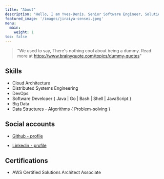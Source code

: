 ```yaml
---
title: "About"
description: "Hello, I am Yves-Denis. Senior Software Engineer, Solution designer, Tech and Anime Enthusiast and just another dummy tech who still cries watching the death of Jiraiya Sensei :("
featured_image: '/images/jiraiya-sensei.jpeg'
menu:
  main:
    weight: 1
toc: false
---
```

>"We used to say, There's nothing cool about being a dummy.
Read more at https://www.brainyquote.com/topics/dummy-quotes"



## Skills

* Cloud Architecture 
* Distributed Systems Engineering 
* DevOps
* Software Developer { Java | Go | Bash | Shell | JavaScript } 
* Big Data
* Data Structures - Algorithms { Problem-solving }



## Social accounts

* [Github - profile]( https://github.com/yvesDenis)

* [Linkedin - profile](https://linkedin.com/in/deffo-yves-denis-bbb275100)


## Certifications

* AWS Certified Solutions Architect Associate